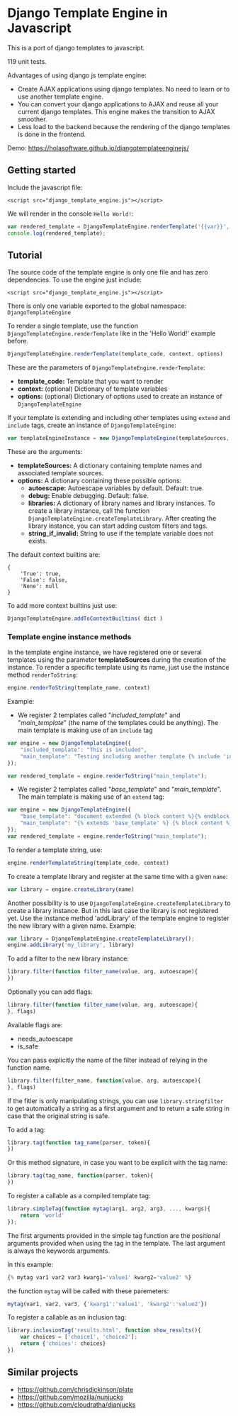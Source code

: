 # Django Template Engine in Javascript
This is a port of django templates to javascript. 

119 unit tests.

Advantages of using django js template engine:
- Create AJAX applications using django templates. No need to learn or to use another template engine.
- You can convert your django applications to AJAX and reuse all your current django templates. This engine makes the transition to AJAX smoother.
- Less load to the backend because the rendering of the django templates is done in the frontend.

Demo: https://holasoftware.github.io/djangotemplateenginejs/

## Getting started
Include the javascript file:
```
<script src="django_template_engine.js"></script>
```

We will render in the console `Hello World!`:
```js
var rendered_template = DjangoTemplateEngine.renderTemplate('{{var}}', {'var': 'Hello World!'});
console.log(rendered_template);
```


## Tutorial
The source code of the template engine is only one file and has zero dependencies. To use the engine just include:
```
<script src="django_template_engine.js"></script>
```

There is only one variable exported to the global namespace: `DjangoTemplateEngine`

To render a single template, use the function `DjangoTemplateEngine.renderTemplate` like in the 'Hello World!' example before.
```js
DjangoTemplateEngine.renderTemplate(template_code, context, options)
```

These are the parameters of `DjangoTemplateEngine.renderTemplate`:

- **template_code:** Template that you want to render
- **context:** (optional) Dictionary of template variables
- **options:** (optional) Dictionary of options used to create an instance of `DjangoTemplateEngine`

If your template is extending and including other templates using `extend` and `include` tags, create an instance of `DjangoTemplateEngine`:
```js
var templateEngineInstance = new DjangoTemplateEngine(templateSources, options)
```

These are the arguments:

- **templateSources:** A dictionary containing template names and associated template sources.
- **options:** A dictionary containing these possible options:
    - **autoescape:** Autoescape variables by default. Default: true.
    - **debug:** Enable debugging. Default: false.
    - **libraries:** A dictionary of library names and library instances. To create a library instance, call the function `DjangoTemplateEngine.createTemplateLibrary`. After creating the library instance, you can start adding custom filters and tags. 
    - **string_if_invalid:** String to use if the template variable does not exists.


The default context builtins are:
```
{
    'True': true,
    'False': false,
    'None': null
}
```

To add more context builtins just use:
```js
DjangoTemplateEngine.addToContextBuiltins( dict )
```


### Template engine instance methods

In the template engine instance, we have registered one or several templates using the parameter **templateSources** during the creation of the instance. To render a specific template using its name, just use the instance method `renderToString`:
```js
engine.renderToString(template_name, context)
```

Example:
- We register 2 templates called "*included_template*" and "*main_template*" (the name of the templates could be anything). The main template is making use of an `include` tag 
```js
var engine = new DjangoTemplateEngine({
    "included_template": "This is included",
    "main_template": "Testing including another template {% include 'included_template' %}. More here"
});

var rendered_template = engine.renderToString("main_template");
```

- We register 2 templates called "*base_template*" and "*main_template*". The main template is making use of an `extend` tag:
```js
var engine = new DjangoTemplateEngine({
    "base_template": "document extended {% block content %}{% endblock %} text from the base template at the footer",
    "main_template": "{% extends 'base_template' %} {% block content %}text here...{% endblock %}"
});
var rendered_template = engine.renderToString("main_template");
```

To render a template string, use:
```js
engine.renderTemplateString(template_code, context)
```

To create a template library and register at the same time with a given `name`:
```js
var library = engine.createLibrary(name)
```

Another possibility is to use `DjangoTemplateEngine.createTemplateLibrary` to create a library instance. But in this last case the library is not registered yet. Use the instance method 'addLibrary' of the template engine to register the new library with a given name. Example:
```js
var library = DjangoTemplateEngine.createTemplateLibrary();
engine.addLibrary('my_library', library)
```

To add a filter to the new library instance:
```js
library.filter(function filter_name(value, arg, autoescape){
})
```

Optionally you can add flags:
```js  
library.filter(function filter_name(value, arg, autoescape){
}, flags)
```

Available flags are:
- needs_autoescape
- is_safe


You can pass explicitly the name of the filter instead of relying in the function name.
```js   
library.filter(filter_name, function(value, arg, autoescape){
}, flags)
```

If the fitler is only manipulating strings, you can use `library.stringfilter` to get automatically a string as a first argument and to return a safe string in case that the original string is safe.


To add a tag:
```js
library.tag(function tag_name(parser, token){
})
```

Or this method signature, in case you want to be explicit with the tag name:
```js
library.tag(tag_name, function(parser, token){
})
```

To register a callable as a compiled template tag:
```js
library.simpleTag(function mytag(arg1, arg2, arg3, ..., kwargs){
    return 'world'
});
```

The first arguments provided in the simple tag function are the positional arguments provided when using the tag in the template. The last argument is always the keywords arguments.

In this example:
```js
{% mytag var1 var2 var3 kwarg1='value1' kwarg2='value2' %}
```

the function `mytag` will be called with these paremeters:
```js
mytag(var1, var2, var3, {'kwarg1':'value1', 'kwarg2':'value2'})
```

To register a callable as an inclusion tag:
```js
library.inclusionTag('results.html', function show_results(){
    var choices = ['choice1', 'choice2'];
    return {'choices': choices}
})
```

## Similar projects
- https://github.com/chrisdickinson/plate
- https://github.com/mozilla/nunjucks
- https://github.com/cloudratha/djanjucks